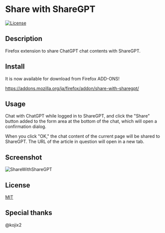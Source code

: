 # Share with ShareGPT

[![License](https://img.shields.io/github/license/hidao80/Share-with-ShareGPT)](/LICENSE)

## Description

Firefox extension to share ChatGPT chat contents with ShareGPT.

## Install

It is now available for download from Firefox ADD-ONS!

<https://addons.mozilla.org/ja/firefox/addon/share-with-sharegpt/>

## Usage

Chat with ChatGPT while logged in to ShareGPT, and click the "Share" button added to the form area at the bottom of the chat, which will open a confirmation dialog.

When you click "OK," the chat content of the current page will be shared to ShareGPT. The URL of the article in question will open in a new tab.

## Screenshot

![ShareWithShareGPT](https://user-images.githubusercontent.com/8155294/227754372-f419124f-6571-4f83-b4ac-8e9542637087.gif)

## License

[MIT](/LICENSE)

## Special thanks

@kojix2
